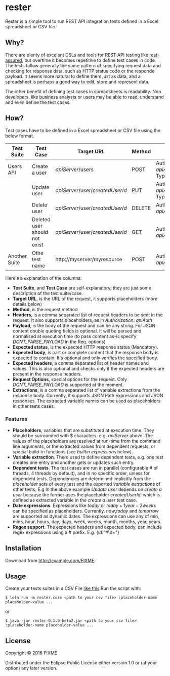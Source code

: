 # rester

Rester is a simple tool to run REST API integration tests defined in a Excel spreadsheet or CSV file.

## Why?

There are plenty of excelent DSLs and tools for REST API testing like [rest-assured](https://github.com/rest-assured/rest-assured), but overtime it becomes repetitive to define test cases in code. The tests follow generally the same pattern of specifying request data and checking for response data, such as HTTP status code or the responde payload. It seems more natural to define them just as data, and a spreadsheet is perhaps a good way to edit, store and represent data.

The other benefit of defining test cases in spreadsheets is readability. Non developers, like business analysts or users may be able to read, understand and even define the test cases.

## How?

Test cases have to be defined in a Excel spreadsheet or CSV file using the below format.

| Test Suite | Test Case | Target URL | Method | Headers | Payload | Params | Expected Status | Expected Body | Expected Headers | Request Options | Extractions |
| ---------- | --------- | ---------- | ------ | ------- | ------- | ------ | -------- | ----- | ----- | ------- | ------ |
| Users API | Create a user | $apiServer$/users | POST | Authorization: $apiAuth$, Content-Type:application/json | {name:"John Smith", email:"john.smith@someco.com"} |  | 200 | {id:"#\\d+", name:"John Smith"} | Content-Type:application/json |  | createdUserId=$.id |
|  | Update user | $apiServer$/user/$createdUserId$ | PUT | Authorization: $apiAuth$, Content-Type:application/json | {name:"John Smith Jr.", email:"john.smith.jr@someco.com"} |  | 200 | {id:"#\\d+", name:"John Smith Jr."} | Content-Type:application/json |  | updatedUserId=$.id |
|  | Delete user | $apiServer$/user/$createdUserId$ | DELETE | Authorization: $apiAuth$ |  |  | 200 | {id:"#\\d+"} | Content-Type:application/json |  | deletedUserId=$.id |
|  | Deleted user should not exist | $apiServer$/user/$createdUserId$ | GET | Authorization: $apiAuth$  |  |  | 404 |  | Content-Type:application/json |  |  |
| Another Suite  | Othe test name | http://myserver/myresource | POST | Authorization: $apiAuth$  |  |  | 200 |  | Content-Type:application/json |  |  |

Here's a explanation of the columns:
* **Test Suite**, and **Test Case** are self-explanatory, they are just some description of the test suite/case.
* **Target URL**, is the URL of the request, it supports placeholders (more details below)
* **Method**, is the request method
* **Headers**, is a comma separated list of request headers to be sent in the request. It also supports placeholders, as in *Authorization: $apiAuth$*
* **Payload**, is the body of the request and can be any string. For JSON content double quoting fields is optional. It will be parsed and normalised at execution time (to pass content as-is specify *DONT_PARSE_PAYLOAD* in the Req. options)
* **Expected status**, is the expected HTTP response status (Mandatory).
* **Expected body**, is part or complete content that the response body is expected to contain. It's optional and only verifies the specified body.
* **Expected headers**, a comma separated list of header names and values. This is also optional and checks only if the expected headers are present in the response headers.
* **Request Options**, special options for the request. Only *DONT_PARSE_PAYLOAD* is supported at the moment.
* **Extractions**, is a comma separated list of variable extractions from the response body. Currently, it supports JSON Path expressions and JSON responses. The extracted variable names can be used as placeholders in other tests cases. 

### Features
* **Placeholders**, variables that are substituted at execution time. They should be surrounded with $ characters. e.g. $apiServer$ above. The values of the placeholders are resolved at run-time from the command line arguments, or the extracted values from dependent requests, or special build-in functions (see *builtin expressions* below).
* **Variable extraction**. There used to define dependent tests, e.g. one test creates one entry and another gets or updates such entry.
* **Dependent tests**. The test cases are run in parallel (configurable # of threads, 4 threads by default), and in no specific order, unless for dependent tests. Dependencies are determined implicitly from the *placeholder* sets of every test and the exported *variable extractions* of other tests. E.g In the above example *Update user* depends on *create a user* because the former uses the placeholder *createdUserId*, which is defined as extracted variable in the *create a user* test case.  
* **Date expressions**. Expressions like $today$ or $today+1year-2weeks$ can be specified as placeholders. Currently, *now*,*today* and *tomorrow* are supported as dynamic dates. The expressions can use any of min, mins, hour, hours, day, days, week, weeks, month, months, year, years.     
* **Regex support**. The expected headers and expected body, can include regex expressions using a *#* prefix. E.g. {id:"#\\d+"} 

## Installation

Download from http://example.com/FIXME.

## Usage

Create your tests suites in a CSV File [like this](btc-markets.csv)
Run the script with:

    $ lein run -m rester.core <path to your csv file> :placeholder-name placeholder-value ...
or

    $ java -jar rester-0.1.0-beta2.jar <path to your csv file> :placeholder-name placeholder-value ...

## License

Copyright © 2016 FIXME

Distributed under the Eclipse Public License either version 1.0 or (at
your option) any later version.

